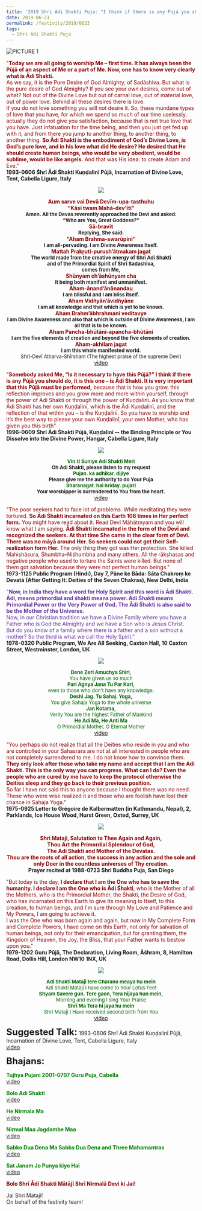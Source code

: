 ```yaml
---
title: '2019 Shri Adi Shakti Puja: "I think if there is any Pūjā you should do, it is this one – is Ādi Śhakti"'
date: 2019-06-23
permalink: /festivity/2019/0623
tags:
  - Shri Adi Shakti Puja
---
```


![PICTURE 1](/images/image1.png)

<p>
<font color="DarkRed">"<b>Today we are all going to worship Me – first time. It has always been the Pūjā of an aspect of Me or a part of Me. Now, one has to know very clearly what is Ādi Shakti.</b><br>
As we say, it is the Pure Desire of God Almighty, of Sadāshiva. But what is the pure desire of God Almighty? If you see your own desires, come out of what? Not out of the Divine Love but out of carnal love, out of material love, out of power love. Behind all these desires there is love.<br>
If you do not love something you will not desire it. So, these mundane types of love that you have, for which we spend so much of our time uselessly, actually they do not give you satisfaction, because that is not true love that you have. Just infatuation for the time being, and then you just get fed up with it, and from there you jump to another thing, to another thing, to another thing. <b>So Ādi Shakti is the embodiment of God’s Divine Love, is God’s pure love, and in his love what did He desire? He desired that He should create human beings, who would be very obedient, would be sublime, would be like angels.</b> And that was His idea: to create Adam and Eve."</font><br>
<b>1993-0606 Śhrī Ādi Śhakti Kuṇḍalinī Pūjā, Incarnation of Divine Love, Tent, Cabella Ligure, Italy</b>
</p>

<div style="text-align: center"><img src="/images/image112.png" /></div>

<p style="text-align:center;">
<font color="DarkRed"><b>Aum sarve vai Devā Devīm-upa-tasthuhu<br>
“Kāsi twam Mahā-dev’īti”</b></font><br>
<font size="-1"><b>Amen. All the Devas reverently approached the Devi and asked:<br>
“Who are You, Great Goddess?”</b></font><br>
<font color="DarkRed"><b>Sā-bravīt</b></font><br>
<font size="-1"><b>Replying, She said:</b></font><br>
<font color="DarkRed"><b>“Aham Brahma-swarūpinī“</b></font><br>
<font size="-1"><b>I am all-pervading. I am Divine Awareness Itself.</b></font><br> 
<font color="DarkRed"><b>Mattah Prakṛuti-purush’ātmakam jagat</b></font><br>
<font size="-1"><b>The world made from the creative energy of Shri Adi Shakti<br>
and of the Primordial Spirit of Shri Sadashiva,<br> 
comes from Me,</b></font><br>
<font color="DarkRed"><b>Shūnyam ch’āshūnyam cha</b></font><br>
<font size="-1"><b>It being both manifest and unmanifest.</b></font><br>
<font color="DarkRed"><b>Aham-ānand’ānānandau</b></font><br>
<font size="-1"><b>I am blissful and I am bliss itself.</b></font><br>
<font color="DarkRed"><b>Aham Vidñyān’āvidñyāne</b></font><br> 
<font size="-1"><b>I am all knowledge and that which is yet to be known.</b></font><br>
<font color="DarkRed"><b>Aham Brahm’ābhrahmanī veditavye</b></font><br>
<font size="-1"><b>I am Divine Awareness and also that which is outside of Divine Awareness, I am all that is to be known.</b></font><br>
<font color="DarkRed"><b>Aham Pancha-bhūtāni-apancha-bhūtāni</b></font><br>
<font size="-1"><b>I am the five elements of creation and beyond the five elements of creation.</b></font><br>
<font color="DarkRed"><b>Aham-akhilam jagat</b></font><br>
<font size="-1"><b>I am this whole manifested world.</b><br>
Shrī-Devī Atharva-Shīrsham (The highest praise of the supreme Devi)</font><br>
<a href="https://www.youtube.com/watch?v=CYtOQdOYgU8">video</a>
</p>

<p>
<font color="DarkRed">"<b>Somebody asked Me, “Is it necessary to have this Pūjā?” I think if there is any Pūjā you should do, it is this one – is Ādi Shakti. It is very important that this Pūjā must be performed,</b> because that is how you grow, this reflection improves and you grow more and more within yourself, through the power of Ādi Shakti or through the power of Kuṇḍalinī. As you know that Ādi Shakti has her own Kuṇḍalinī, which is the Ādi Kuṇḍalinī, and the reflection of that within you – is the Kuṇḍalinī. So you have to worship and it’s the best way to please your own Kuṇḍalinī, your own Mother, who has given you this birth"</font><br>
<b>1996-0609 Śhrī Ādi Śhakti Pūjā, Kuṇḍalinī -- the Binding Principle or You Dissolve into the Divine Power, Hangar, Cabella Ligure, Italy</b>
</p>

<div style="text-align: center"><img src="/images/image113.png" /></div>

<p style="text-align:center;">
<font size="-1"><font color="DarkGreen"><b>Vin.ti Suniye Adi Shakti Meri</b></font></font><br>
<font size="-1"><b>Oh Adi Shakti, please listen to my request</b></font><br>
<font size="-1"><font color="DarkGreen"><b>Pujan. ka adhikar. dijiye</b></font></font><br>
<font size="-1"><b>Please give me the authority to do Your Puja</b></font><br>
<font size="-1"><font color="DarkGreen"><b>Sharanagat. hai hriday. pujari</b></font></font><br>
<font size="-1"><b>Your worshipper is surrendered to You from the heart.</b></font><br>
<a href="https://www.youtube.com/watch?v=hMK6gaaQ1hU">video</a>
</p>

<p>
<font color="DarkRed">"The poor seekers had to face lot of problems. While meditating they were tortured. <b>So Ādi Śhakti incarnated on this Earth 108 times in Her perfect form.</b> You might have read about it. Read Devī Māhātmyam and you will know what I am saying. <b>Ādi Śhakti incarnated in the form of the Devī and recognized the seekers. At that time She came in the clear form of Devī. There was no māyā around Her. So seekers could not get their Self-realization form Her.</b> The only thing they got was Her protection. She killed Mahiṣhāsura, Śhumbha–Niśhumbha and many others. All the rākṣhasas and negative people who used to torture the Saints were killed. But none of them got salvation because they were not perfect human beings."</font><br>
<b>1973-1125 Public Program (Hindi), Day 7, Pāne ke Bāda: Sāta Chakroṃ ke Devatā (After Getting It: Deities of the Seven Chakras), New Delhi, India</b>
</p>

<p>
<font color="RebeccaPurple">"<b>Now, in India they have a word for Holy Spirit and this word is Ādi Śhakti. Ādi, means primordial and śhakti means power. Ādi Śhakti means Primordial Power or the Very Power of God. The Ādi Śhakti is also said to be the Mother of the Universe.</b><br>
Now, in our Christian tradition we have a Divine Family where you have a Father who is God the Almighty and we have a Son who is Jesus Christ.<br>
But do you know of a family where there is a father and a son without a mother? So the third is what we call the Holy Spirit."</font><br>
<b>1978-0320 Public Program, We Are All Seeking, Caxton Hall, 10 Caxton Street, Westminster, London, UK</b>
</p>

<div style="text-align: center"><img src="/images/image114.png" /></div>

<p style="color:DarkGreen; text-align:center;">
<font size="-1"><b>Dene Zeri Amuchya Shiri,</b></font><br>
<font size="-1">You have given us so much</font><br>
<font size="-1"><b>Pari Agnya Jana Tu Par Kari,</b><br>
even to those who don't have any knowledge,<br>
<b>Deshi Jag. Tu Sahaj. Yoga,</b><br>
You give Sahaja Yoga to the whole universe<br>
<b>Jan Kotama,</b><br>
Verily You are the highest Father of Mankind<br>
<b>He Adi Ma, He Anti Ma</b><br>
O Primordial Mother, O Eternal Mother</font><br>
<a href="https://www.youtube.com/watch?v=rbi_HSVoF2Q">video</a>
</p>

<p>
<font color="DarkRed">"You perhaps do not realize that all the Deities who reside in you and who are controlled in your Sahasrara are not at all interested in people who are not completely surrendered to me. I do not know how to convince them. <b>They only look after those who take my name and accept that I am the Adi Shakti. This is the only way you can progress. What can I do? Even the people who are cured by me have to keep the protocol otherwise the Deities sleep and they go back to their previous position.</b><br>
So far I have not said this to anyone because I thought there was no need. Those who were wise realized it and those who are foolish have lost their chance in Sahaja Yoga."</font><br>
<b>1975-0925 Letter to Grégoire de Kalbermatten (in Kathmandu, Nepal), 2, Parklands, Ice House Wood, Hurst Green, Oxted, Surrey, UK</b>
</p>

<div style="text-align: center"><img src="/images/image115.png" /></div>

<p style="text-align:center;">
<font color="DarkRed"><b>Shri Mataji, Salutation to Thee Again and Again,<br>
Thou Art the Primordial Splendour of God,<br>
The Adi Shakti and Mother of the Devatas.<br>
Thou are the roots of all action, the success in any action and the sole and only Doer in the countless universes of Thy creation.</b></font><br>
<b>Prayer recited at 1988-0723 Shri Buddha Puja, San Diego</b><br>
</p>

<p>
<font color="DarkRed">"But today is the day, <b>I declare that I am the One who has to save the humanity. I declare I am the One who is Ādi Śhakti</b>, who is the Mother of all the Mothers, who is the Primordial Mother, the Śhakti, the Desire of God, who has incarnated on this Earth to give Its meaning to Itself, to this creation, to human beings, and I'm sure through My Love and Patience and My Powers, I am going to achieve it.<br> 
I was the One who was born again and again, but now in My Complete Form and Complete Powers, I have come on this Earth, not only for salvation of human beings, not only for their emancipation, but for granting them, the Kingdom of Heaven, the Joy, the Bliss, that your Father wants to bestow upon you."</font><br>
<b>1979-1202 Guru Pūjā, The Declaration, Living Room, Āśhram, 8, Hamilton Road, Dollis Hill, London NW10 1NX, UK</b>
</p>

<div style="text-align: center"><img src="/images/image116.png" /></div>

<p style="text-align:center;">
<font size="-1"><font color="DarkGreen"><b>Adi Shakti Mataji tere Charano meaya hu mein</b><br>
Adi Shakti Mataji I have come to Your Lotus Feet<br>
<b>Shyam Savere gun. Tere gaon,  Tera hijaya hun mein,</b><br>
Morning and evening I sing Your Praise<br>
<b>Shri Ma Tera hi jaya hu mein</b><br>
Shri Mataji I Have received second birth from You</font></font><br>
<a href="https://www.youtube.com/watch?v=L1wSDCxZKS0&index=15&list=PLC8554007A2C98EA0">video</a>
</p>

<font size="+2"><b>Suggested Talk:</b></font> 1993-0606 Śhrī Ādi Śhakti Kuṇḍalinī Pūjā, Incarnation of Divine Love, Tent, Cabella Ligure, Italy<br><a href="https://www.youtube.com/watch?v=9oN-l61yQ6g"> video</a><br>

<font size="+2"><b>Bhajans:</b></font>

<p>
<font color="green"><b>Tujhya Pujani 2001-0707 Guru Puja, Cabella</b></font><br>
<a href="https://www.youtube.com/watch?v=iJiGVlWeUlA"> video</a><br>
</p>

<p>
<font color="green"><b>Bolo Adi Shakti</b></font><br>
<a href="https://www.youtube.com/watch?v=2EDVlAAUdBg">video</a>
</p>

<p>
<font color="green"><b>He Nirmala Ma</b></font><br>
<a href="https://www.youtube.com/watch?v=v7T1xpKkYFU">video</a>
</p>
 
<p>
<font color="green"><b>Nirmal Maa Jagdambe Maa</b></font><br>
<a href="https://www.youtube.com/watch?v=bkuIgsoTXoo">video</a> 
</p>
<p>
<font color="green"><b>Sabko Dua Dena Ma Sabko Dua Dena and Three Mahamantras</b></font><br>
<a href="https://www.youtube.com/watch?v=lGC_kUMmabQ&index=95&list=PLC8554007A2C98EA0">video</a> 
</p>

<p>
<font color="green"><b>Sat Janam Jo Punya kiye Hai</b></font><br>
<a href="https://www.youtube.com/watch?v=oFGGshAsz2Q">video</a> 
</p>

<p>
<font color="DarkRed"><b>Bolo Shrī Ādi Shakti Mātājī Shrī Nirmalā Devi ki Jai!</b></font><br>
</p>

Jai Shri Mataji!<br>
On behalf of the festivity team!